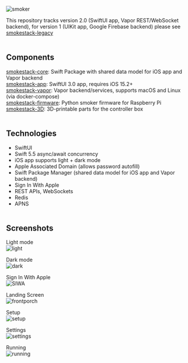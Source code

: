 ![smoker](https://smokestack.magnolialogic.net/img/smoker.png)<br>

This repository tracks version 2.0 (SwiftUI app, Vapor REST/WebSocket backend), for version 1 (UIKit app, Google Firebase backend) please see [smokestack-legacy](https://www.github.com/magnolialogic/smokestack-legacy)<br><br>

## Components
[smokestack-core](https://github.com/magnolialogic/smokestack-core): Swift Package with shared data model for iOS app and Vapor backend<br>
[smokestack-app](https://github.com/magnolialogic/smokestack-app): SwiftUI 3.0 app, requires iOS 15.2+<br>
[smokestack-vapor](https://github.com/magnolialogic/smokestack-vapor): Vapor backend/services, supports macOS and Linux (via docker-compose)<br>
[smokestack-firmware](https://github.com/magnolialogic/smokestack-firmware): Python smoker firmware for Raspberry Pi<br>
[smokestack-3D](https://github.com/magnolialogic/smokestack-3D): 3D-printable parts for the controller box<br><br>

## Technologies
- SwiftUI
- Swift 5.5 async/await concurrency
- iOS app supports light + dark mode
- Apple Associated Domain (allows password autofill)
- Swift Package Manager (shared data model for iOS app and Vapor backend)
- Sign In With Apple
- REST APIs, WebSockets
- Redis
- APNS<br><br>

## Screenshots
Light mode<br>
![light](https://smokestack.magnolialogic.net/img/hero_light.png?)

Dark mode<br>
![dark](https://smokestack.magnolialogic.net/img/hero_dark.png?)

Sign In With Apple<br>
![SIWA](https://smokestack.magnolialogic.net/img/SIWA.png?)

Landing Screen<br>
![frontporch](https://smokestack.magnolialogic.net/img/landing_page.png?)

Setup<br>
![setup](https://smokestack.magnolialogic.net/img/setup.png?)

Settings<br>
![settings](https://smokestack.magnolialogic.net/img/settings.png?)

Running<br>
![running](https://smokestack.magnolialogic.net/img/running.png?)
